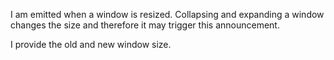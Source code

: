 I am emitted when a window is resized.
Collapsing and expanding a window changes the size and therefore it may 
trigger this announcement.

I provide the old and new window size.
